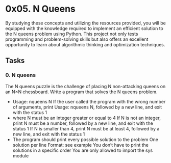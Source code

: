 # 0x05. N Queens
By studying these concepts and utilizing the resources provided, you will be equipped with the knowledge required to implement an efficient solution to the N queens problem using Python. This project not only tests programming and problem-solving skills but also offers an excellent opportunity to learn about algorithmic thinking and optimization techniques.

## Tasks
### 0. N queens
The N queens puzzle is the challenge of placing N non-attacking queens on an N×N chessboard. Write a program that solves the N queens problem.

* Usage: nqueens N
If the user called the program with the wrong number of arguments, print Usage: nqueens N, followed by a new line, and exit with the status 1
* where N must be an integer greater or equal to 4
If N is not an integer, print N must be a number, followed by a new line, and exit with the status 1
If N is smaller than 4, print N must be at least 4, followed by a new line, and exit with the status 1
* The program should print every possible solution to the problem
 One solution per line
 Format: see example
 You don’t have to print the solutions in a specific order
 You are only allowed to import the sys module
